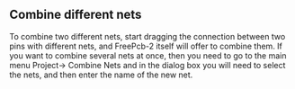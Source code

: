 ## Combine different nets

To combine two different nets, start dragging the connection between two pins with different nets, and FreePcb-2 itself will offer to combine them. If you want to combine several nets at once, then you need to go to the main menu Project-> Combine Nets and in the dialog box you will need to select the nets, and then enter the name of the new net.
